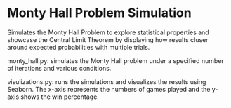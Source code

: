 # Monty Hall Problem Simulation

Simulates the Monty Hall Problem to explore statistical properties and showcase the Central Limit Theorem by displaying how results cluser around expected probabilities with multiple trials. 

monty_hall.py: simulates the Monty Hall problem under a specified number of iterations and various conditions.

visulizations.py: runs the simulations and visualizes the results using Seaborn. The x-axis represents the numbers of games played and the y-axis shows the win percentage. 
